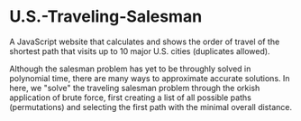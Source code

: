 # U.S.-Traveling-Salesman
A JavaScript website that calculates and shows the order of travel
of the shortest path that visits up to 10 major U.S. cities (duplicates allowed).

Although the salesman problem has yet to be throughly solved in polynomial time, there are many ways to approximate accurate solutions. 
In here, we "solve" the traveling salesman problem through the orkish application of brute force, first creating a list
of all possible paths (permutations) and selecting the first path with the minimal overall distance.
